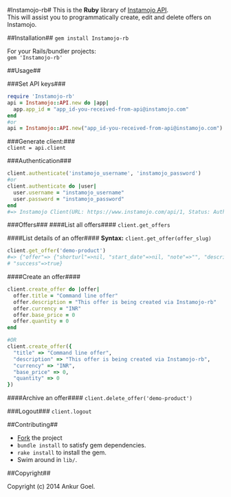 #Instamojo-rb#
This is the **Ruby** library of [Instamojo API](http://instamojo.com/developers).   
This will assist you to programmatically create, edit and delete offers on Instamojo.

##Installation##
`gem install Instamojo-rb`    

For your Rails/bundler projects:    
`gem 'Instamojo-rb'`

##Usage##

###Set API keys###
```ruby
require 'Instamojo-rb'
api = Instamojo::API.new do |app|
  app.app_id = "app_id-you-received-from-api@instamojo.com"
end
#or
api = Instamojo::API.new("app_id-you-received-from-api@instamojo.com")
```

###Generate client:###  
`client = api.client`

###Authentication###
```ruby
client.authenticate('instamojo_username', 'instamojo_password')
#or
client.authenticate do |user|
  user.username = "instamojo_username"
  user.password = "instamojo_password"
end
#=> Instamojo Client(URL: https://www.instamojo.com/api/1, Status: Authenticated)
```

###Offers###
####List all offers####
`client.get_offers`

####List details of an offer####
**Syntax:** `client.get_offer(offer_slug)`

```ruby
client.get_offer('demo-product')
#=> {"offer"=> {"shorturl"=>nil, "start_date"=>nil, "note"=>"", "description"=>"This is a demo product. Just *claim* it. ", "venue"=>nil, "title"=>"Demo product", "url"=>"https://www.instamojo.com/ankurgel/demo-product/", "slug"=>"demo-product", "base_price"=>"0.00", "quantity"=>nil, "end_date"=>nil, "currency"=>"INR", "cover_image"=>nil, "timezone"=>nil, "redirect_url"=>""},
# "success"=>true}
```

####Create an offer####
```ruby
client.create_offer do |offer|
  offer.title = "Command line offer"
  offer.description = "This offer is being created via Instamojo-rb"
  offer.currency = "INR"
  offer.base_price = 0
  offer.quantity = 0
end

#OR
client.create_offer({
  "title" => "Command line offer",
  "description" => "This offer is being created via Instamojo-rb",
  "currency" => "INR",
  "base_price" => 0,
  "quantity" => 0
})
```

####Archive an offer####
`client.delete_offer('demo-product')`

###Logout###
`client.logout`


##Contributing##

* [Fork](https://github.com/AnkurGel/Instamojo-rb/fork) the project
* `bundle install` to satisfy gem dependencies.
* `rake install` to install the gem. 
* Swim around in `lib/`. 

##Copyright##

Copyright (c) 2014 Ankur Goel.

